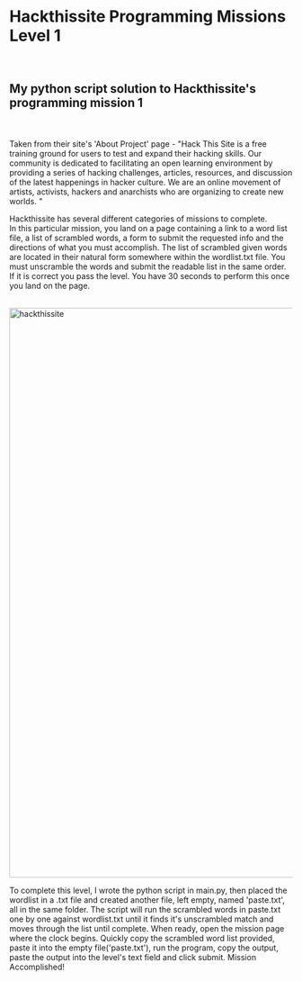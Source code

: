 # Hackthissite Programming Missions Level 1

</br>

## My python script solution to Hackthissite's programming mission 1  

</br> 

</br>
Taken from their site's 'About Project' page - 
"Hack This Site is a free training ground for users to test and expand their hacking skills. 
Our community is dedicated to facilitating an open learning environment by providing a series of hacking challenges, articles, resources,
and discussion of the latest happenings in hacker culture. We are an online movement of artists, activists, hackers and anarchists who are 
organizing to create new worlds. "

</br>

Hackthissite has several different categories of missions to complete.  
In this particular mission, you land on a page containing a link to a word list file, a list of scrambled words, a form to submit the requested info
and the directions of what you must accomplish.
The list of scrambled given words are located in their natural form somewhere within the wordlist.txt file.
You must unscramble the words and submit the readable list in the same order. If it is correct you pass the level.
You have 30 seconds to perform this once you land on the page.


</br>


<img width="1013" alt="hackthissite" src="https://user-images.githubusercontent.com/74392848/130300719-e3fbf7d2-f4c7-417c-b70f-d501b4c1dbdb.png">

</br>


To complete this level, I wrote the python script in main.py, then placed the wordlist in a .txt file and created another file, left empty, named 'paste.txt', all in the same folder.
The script will run the scrambled words in paste.txt one by one against wordlist.txt until it finds it's unscrambled match and moves through the list until complete. 
When ready, open the mission page where the clock begins. Quickly copy the scrambled word list provided, paste it into the empty file('paste.txt'),
run the program, copy the output, paste the output into the level's text field and click submit. Mission Accomplished!











